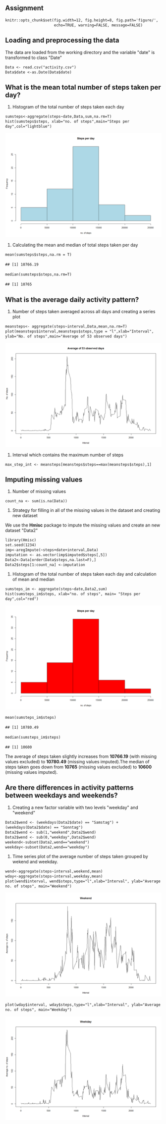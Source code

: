 Assignment
-----------------------------------------------------

   
    knitr::opts_chunk$set(fig.width=12, fig.height=8, fig.path='figure/',
                          echo=TRUE, warning=FALSE, message=FALSE)

Loading and preprocessing the data
----------------------------------

The data are loaded from the working directory and the variable "date"
is transformed to class "Date"

    Data <- read.csv("activity.csv")
    Data$date <-as.Date(Data$date)

What is the mean total number of steps taken per day?
-----------------------------------------------------

1.  Histogram of the total number of steps taken each day

<!-- -->

    sumsteps<-aggregate(steps~date,Data,sum,na.rm=T)
    hist(sumsteps$steps, xlab="no. of steps",main="Steps per day",col="lightblue")

![](figure/unnamed-chunk-2-1.png)

1.  Calculating the mean and median of total steps taken per day

<!-- -->

    mean(sumsteps$steps,na.rm = T)

    ## [1] 10766.19

    median(sumsteps$steps,na.rm=T)

    ## [1] 10765

What is the average daily activity pattern?
-------------------------------------------

1.  Number of steps taken averaged across all days and creating a series
    plot

<!-- -->

    meansteps<- aggregate(steps~interval,Data,mean,na.rm=T)
    plot(meansteps$interval,meansteps$steps,type = "l",xlab="Interval", ylab="No. of steps",main="Average of 53 observed days")

![](figure/unnamed-chunk-4-1.png)

1.  Interval which contains the maximum number of steps

<!-- -->

    max_step_int <- meansteps[meansteps$steps==max(meansteps$steps),1]

Imputing missing values
-----------------------

1.  Number of missing values

<!-- -->

    count_na <- sum(is.na(Data))

1.  Strategy for filling in all of the missing values in the dataset and
    creating new dataset

We use the **Hmisc** package to impute the missing values and create an
new dataset "Data2"

    library(Hmisc)
    set.seed(1234)
    imp<-aregImpute(~steps+date+interval,Data)
    imputation <- as.vector(imp$imputed$steps[,5])
    Data2<-Data[order(Data$steps,na.last=F),]
    Data2$steps[1:count_na] <-imputation

1.  Histogram of the total number of steps taken each day and
    calculation of mean and median

<!-- -->

    sumsteps_im <- aggregate(steps~date,Data2,sum)
    hist(sumsteps_im$steps, xlab="no. of steps", main= "Steps per day",col="red")

![](figure/unnamed-chunk-8-1.png)

    mean(sumsteps_im$steps)

    ## [1] 10780.49

    median(sumsteps_im$steps)

    ## [1] 10600

The average of steps taken slightly increases from **10766.19** (with
missing values excluded) to **10780.49** (missing values imputed).The
median of steps taken goes down from **10765** (missing values excluded)
to **10600** (missing values imputed).

Are there differences in activity patterns between weekdays and weekends?
-------------------------------------------------------------------------

1.  Creating a new factor variable with two levels "weekday" and
    "weekend"

<!-- -->

    Data2$wend <- (weekdays(Data2$date) == "Samstag") + (weekdays(Data2$date) == "Sonntag")
    Data2$wend <- sub(1,"weekend",Data2$wend)
    Data2$wend <- sub(0,"weekday",Data2$wend)
    weekend<-subset(Data2,wend=="weekend")
    weekday<-subset(Data2,wend=="weekday")

1.  Time series plot of the average number of steps taken grouped by
    wekend and weekday.

<!-- -->

    wend<-aggregate(steps~interval,weekend,mean) 
    wday<-aggregate(steps~interval,weekday,mean)
    plot(wend$interval, wend$steps,type="l",xlab="Interval", ylab="Average no. of steps", main="Weekend")

![](figure/unnamed-chunk-10-1.png)

    plot(wday$interval, wday$steps,type="l",xlab="Interval", ylab="Average no. of steps", main="Weekday")

![](figure/unnamed-chunk-10-2.png)
